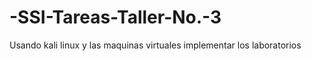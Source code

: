 # -SSI-Tareas-Taller-No.-3
Usando kali linux  y las maquinas virtuales implementar los laboratorios
